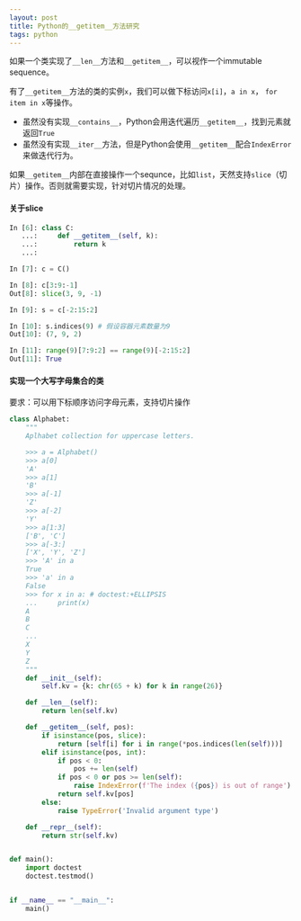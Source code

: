 ```yaml
---
layout: post
title: Python的__getitem__方法研究
tags: python
---
```


如果一个类实现了`__len__`方法和`__getitem__`，可以视作一个immutable sequence。

有了`__getitem__`方法的类的实例`x`，我们可以做下标访问`x[i]`，`a in x`， `for item in x`等操作。

* 虽然没有实现`__contains__`，Python会用迭代遍历`__getitem__`，找到元素就返回`True`
* 虽然没有实现`__iter__`方法，但是Python会使用`__getitem__`配合`IndexError`来做迭代行为。

如果`__getitem__`内部在直接操作一个sequnce，比如`list`，天然支持`slice`（切片）操作。否则就需要实现，针对切片情况的处理。

#### 关于slice

```python
In [6]: class C:
   ...:     def __getitem__(self, k):
   ...:         return k
   ...:

In [7]: c = C()

In [8]: c[3:9:-1]
Out[8]: slice(3, 9, -1)

In [9]: s = c[-2:15:2]

In [10]: s.indices(9) # 假设容器元素数量为9
Out[10]: (7, 9, 2)

In [11]: range(9)[7:9:2] == range(9)[-2:15:2]
Out[11]: True
```


#### 实现一个大写字母集合的类

要求：可以用下标顺序访问字母元素，支持切片操作


```python
class Alphabet:
    """
    Aplhabet collection for uppercase letters.

    >>> a = Alphabet()
    >>> a[0]
    'A'
    >>> a[1]
    'B'
    >>> a[-1]
    'Z'
    >>> a[-2]
    'Y'
    >>> a[1:3]
    ['B', 'C']
    >>> a[-3:]
    ['X', 'Y', 'Z']
    >>> 'A' in a
    True
    >>> 'a' in a
    False
    >>> for x in a: # doctest:+ELLIPSIS
    ...     print(x)
    A
    B
    C
    ...
    X
    Y
    Z
    """
    def __init__(self):
        self.kv = {k: chr(65 + k) for k in range(26)}

    def __len__(self):
        return len(self.kv)

    def __getitem__(self, pos):
        if isinstance(pos, slice):
            return [self[i] for i in range(*pos.indices(len(self)))]
        elif isinstance(pos, int):
            if pos < 0:
                pos += len(self)
            if pos < 0 or pos >= len(self):
                raise IndexError(f'The index ({pos}) is out of range')
            return self.kv[pos]
        else:
            raise TypeError('Invalid argument type')

    def __repr__(self):
        return str(self.kv)


def main():
    import doctest
    doctest.testmod()


if __name__ == "__main__":
    main()
```

